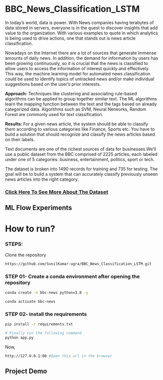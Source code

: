 # BBC_News_Classification_LSTM

In today’s world, data is power. With News companies having terabytes of data stored in
servers, everyone is in the quest to discover insights that add value to the organization.
With various examples to quote in which analytics is being used to drive actions, one that
stands out is news article classification.

Nowadays on the Internet there are a lot of sources that generate immense amounts of
daily news. In addition, the demand for information by users has been growing
continuously, so it is crucial that the news is classified to allow users to access the
information of interest quickly and effectively. This way, the machine learning model for
automated news classification could be used to identify topics of untracked news and/or
make individual suggestions based on the user’s prior interests.

**Approach:** Techniques like clustering and associating rule-based algorithms can be
applied to group together similar text. The ML algorithms learn the mapping function
between the text and the tags based on already categorized data. Algorithms such as
SVM, Neural Networks, Random Forest are commonly used for text classification.

**Results:** For a given news article, the system should be able to classify them according
to various categories like Finance, Sports etc.
You have to build a solution that should recognize and classify the news articles based
on their labels.


Text documents are one of the richest sources of data for businesses.We’ll use a public dataset from the BBC comprised of 2225 articles, each labeled under one of 5 categories: business, entertainment, politics, sport or tech.

The dataset is broken into 1490 records for training and 735 for testing. The goal will be to build a system that can accurately classify previously unseen news articles into the right category.

### [Click Here To See More About The Dataset]( https://www.kaggle.com/c/learn-ai-bbc/data)   


##  ML Flow Experiments





# How to run?
### STEPS:

Clone the repository

```bash
https://github.com/SunilKumar-ugra/BBC_News_Classification_LSTM.git
```
### STEP 01- Create a conda environment after opening the repository

```bash
conda create -n bbc-news python=3.8 -y
```

```bash
conda activate bbc-news
```


### STEP 02- install the requirements
```bash
pip install -r requirements.txt
```

```bash
# Finally run the following command
python app.py
```

Now,
```bash
http://127.0.0.1:80 #Open this url in the browser
```

## Project Demo

